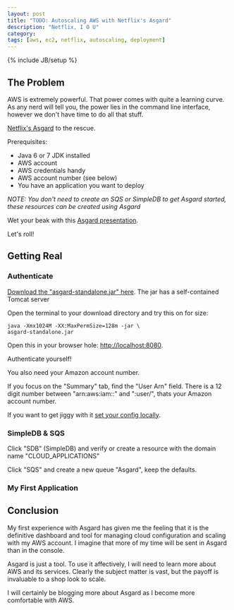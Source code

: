 ```yaml
---
layout: post
title: "TODO: Autoscaling AWS with Netflix's Asgard"
description: "Netflix, I O U"
category: 
tags: [aws, ec2, netflix, autoscaling, deployment]
---
```

{% include JB/setup %}

## The Problem ##

AWS is extremely powerful. That power comes with quite a learning curve. As any
nerd will tell you, the power lies in the command line interface, however we
don't have time to do all that stuff.

[Netflix's Asgard](https://github.com/Netflix/asgard/wiki "Cheah!") to the
rescue.

Prerequisites:
- Java 6 or 7 JDK installed
- AWS account
- AWS credentials handy
- AWS account number (see below)
- You have an application you want to deploy 

_NOTE: You don't need to create an SQS or SimpleDB to get Asgard started, these
resources can be created using Asgard_

Wet your beak with this [Asgard presentation](http://www.slideshare.net/pritiman/intro-to-asgard).

Let's roll!

## Getting Real ##

### Authenticate ###

[Download the "asgard-standalone.jar" here](https://netflix.app.box.com/asgard).
The jar has a self-contained Tomcat server

Open the terminal to your download directory and try this on for size:

    java -Xmx1024M -XX:MaxPermSize=128m -jar \ 
    asgard-standalone.jar

Open this in your browser hole: [http://localhost:8080](http://localhost:8080).

Authenticate yourself!

You also need your Amazon account number.

If you focus on the "Summary" tab, find the "User Arn" field. There is a 12
digit number between "arn:aws:iam::" and ":user/", thats your Amazon account
number.

If you want to get jiggy with it [set your config
locally](https://github.com/Netflix/asgard/wiki/Asgard-Configuration).

### SimpleDB &amp; SQS ###

Click "SDB" (SimpleDB) and verify or create a resource with the domain name "CLOUD_APPLICATIONS"

Click "SQS" and create a new queue "Asgard", keep the defaults.

### My First Application ###

## Conclusion ##

My first experience with Asgard has given me the feeling that it is the
definitive dashboard and tool for managing cloud configuration and scaling with
my AWS account. I imagine that more of my time will be sent in Asgard than in
the console.

Asgard is just a tool. To use it affectively, I will need to learn more about
AWS and its services. Clearly the subject matter is vast, but the payoff is
invaluable to a shop look to scale.

I will certainly be blogging more about Asgard as I become more comfortable with
AWS.

